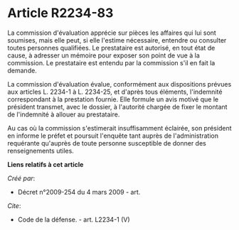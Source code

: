 # Article R2234-83

La commission d'évaluation apprécie sur pièces les affaires qui lui sont soumises, mais elle peut, si elle l'estime
nécessaire, entendre ou consulter toutes personnes qualifiées. Le prestataire est autorisé, en tout état de cause, à adresser
un mémoire pour exposer son point de vue à la commission. Le prestataire est entendu par la commission s'il en fait la
demande. 

La commission d'évaluation évalue, conformément aux dispositions prévues aux articles L. 2234-1 à L. 2234-25, et d'après tous
éléments, l'indemnité correspondant à la prestation fournie. Elle formule un avis motivé que le président transmet, avec le
dossier, à l'autorité chargée de fixer le montant de l'indemnité à allouer au prestataire. 

Au cas où la commission s'estimerait insuffisamment éclairée, son président en informe le préfet et poursuit l'enquête tant
auprès de l'administration requérante qu'auprès de toute personne susceptible de donner des renseignements utiles.

**Liens relatifs à cet article**

_Créé par_:

  - Décret n°2009-254 du 4 mars 2009 - art.

_Cite_:

  - Code de la défense. - art. L2234-1 (V)
